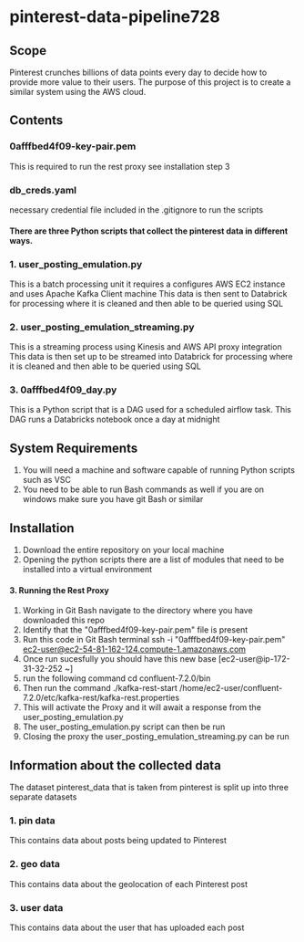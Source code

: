 # pinterest-data-pipeline728

## Scope
Pinterest crunches billions of data points every day to decide how to provide more value to their users.
The purpose of this project is to create a similar system using the AWS cloud.


## Contents

### 0afffbed4f09-key-pair.pem
This is required to run the rest proxy see installation step 3

### db_creds.yaml
necessary credential file included in the .gitignore to run the scripts

#### There are three Python scripts that collect the pinterest data in different ways.

### 1. user_posting_emulation.py
This is a batch processing unit it requires a configures AWS EC2 instance and uses Apache Kafka Client machine
This data is then sent to Databrick for processing where it is cleaned and then able to be queried using SQL

### 2. user_posting_emulation_streaming.py
This is a streaming process using Kinesis and AWS API proxy integration
This data is then set up to be streamed into Databrick for processing where it is cleaned and then able to be queried using SQL

### 3. 0afffbed4f09_day.py
This is a Python script that is a DAG used for a scheduled airflow task. This DAG runs a Databricks notebook once a day at midnight



## System Requirements
1. You will need a machine and software capable of running Python scripts such as VSC
2. You need to be able to run Bash commands as well if you are on windows make sure you have git Bash or similar

## Installation
1. Download the entire repository on your local machine
2. Opening the python scripts there are a list of modules that need to be installed into a virtual environment
#### 3. Running the Rest Proxy
  1. Working in Git Bash navigate to the directory where you have downloaded this repo
  2. Identify that the "0afffbed4f09-key-pair.pem" file is present
  3. Run this code in Git Bash terminal
  ssh -i "0afffbed4f09-key-pair.pem" ec2-user@ec2-54-81-162-124.compute-1.amazonaws.com
  4. Once run sucesfully you should have this new base [ec2-user@ip-172-31-32-252 ~]
  5. run the following command
cd confluent-7.2.0/bin
  6. Then run the command
  ./kafka-rest-start /home/ec2-user/confluent-7.2.0/etc/kafka-rest/kafka-rest.properties
  7. This will activate the Proxy and it will await a response from the user_posting_emulation.py
4. The user_posting_emulation.py script can then be run
5. Closing the proxy the user_posting_emulation_streaming.py can be run

## Information about the collected data
The dataset pinterest_data that is taken from pinterest is split up into three separate datasets
### 1. pin data
This contains data about posts being updated to Pinterest
### 2. geo data
This contains data about the geolocation of each Pinterest post
### 3. user data
This contains data about the user that has uploaded each post

